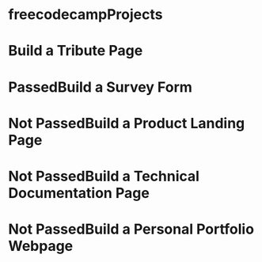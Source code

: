 # freecodecampProjects
# Build a Tribute Page
# PassedBuild a Survey Form
# Not PassedBuild a Product Landing Page
# Not PassedBuild a Technical Documentation Page
# Not PassedBuild a Personal Portfolio Webpage
